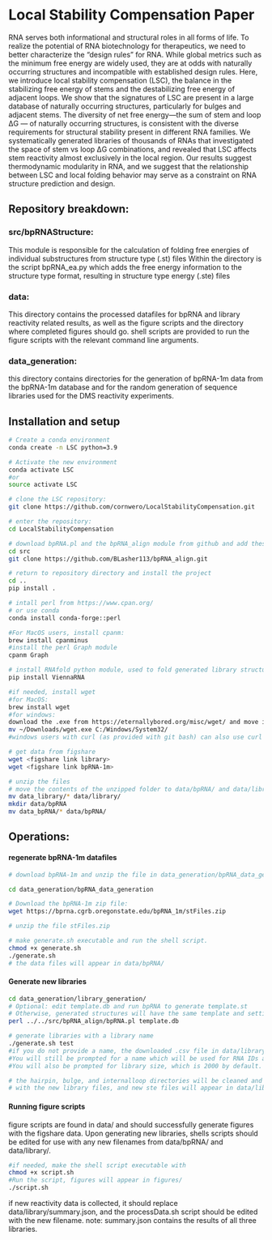 # Local Stability Compensation Paper
RNA serves both informational and structural roles in all forms of life. To realize the potential of  RNA biotechnology for therapeutics, we need to better characterize the “design rules” for RNA. While global metrics such as the minimum free energy are widely used, they are at odds with naturally occurring structures and incompatible with established design rules. Here, we introduce local stability compensation (LSC), the balance in the stabilizing free energy of stems and the destabilizing free energy of adjacent loops. We show that the signatures of LSC are present in a large database of naturally occurring structures, particularly for bulges and adjacent stems. The diversity of net free energy—the sum of stem and loop ΔG — of naturally occurring structures, is consistent with the diverse requirements for structural stability present in different RNA families. We systematically generated libraries of thousands of RNAs that investigated the space of stem vs loop ΔG combinations, and revealed that LSC affects stem reactivity almost exclusively in the local region. Our results suggest thermodynamic modularity in RNA, and we suggest that the relationship between LSC and local folding behavior may serve as a constraint on RNA structure prediction and design.

## Repository breakdown:
### src/bpRNAStructure:
This module is responsible for the calculation of folding free energies of individual substructures from structure type (.st) files
Within the directory is the script bpRNA_ea.py which adds the free energy information to the structure type format, resulting in structure type energy (.ste) files

### data:
This directory contains the processed datafiles for bpRNA and library reactivity related results, as well as the figure scripts and the directory where completed figures should go.
shell scripts are provided to run the figure scripts with the relevant command line arguments.

### data_generation:
this directory contains directories for the generation of bpRNA-1m data from the bpRNA-1m database and for the random generation of sequence libraries used for the DMS reactivity experiments. 

## Installation and setup

``` bash
# Create a conda environment
conda create -n LSC python=3.9

# Activate the new environment
conda activate LSC
#or
source activate LSC 

# clone the LSC repository:
git clone https://github.com/cornwero/LocalStabilityCompensation.git

# enter the repository:
cd LocalStabilityCompensation

# download bpRNA.pl and the bpRNA_align module from github and add these to src
cd src
git clone https://github.com/BLasher113/bpRNA_align.git

# return to repository directory and install the project
cd ..
pip install .

# intall perl from https://www.cpan.org/
# or use conda
conda install conda-forge::perl

#For MacOS users, install cpanm:
brew install cpanminus
#install the perl Graph module
cpanm Graph

# install RNAfold python module, used to fold generated library structures.
pip install ViennaRNA

#if needed, install wget
#for MacOS:
brew install wget
#for windows:
download the .exe from https://eternallybored.org/misc/wget/ and move it to system32
mv ~/Downloads/wget.exe C:/Windows/System32/
#windows users with curl (as provided with git bash) can also use curl -O __link__ instead of wget.

# get data from figshare
wget <figshare link library>
wget <figshare link bpRNA-1m>

# unzip the files
# move the contents of the unzipped folder to data/bpRNA/ and data/library/ respectively
mv data_library/* data/library/
mkdir data/bpRNA
mv data_bpRNA/* data/bpRNA/
```

## Operations:

#### regenerate bpRNA-1m datafiles
```bash
# download bpRNA-1m and unzip the file in data_generation/bpRNA_data_generation/

cd data_generation/bpRNA_data_generation

# Download the bpRNA-1m zip file:
wget https://bprna.cgrb.oregonstate.edu/bpRNA_1m/stFiles.zip

# unzip the file stFiles.zip

# make generate.sh executable and run the shell script.
chmod +x generate.sh
./generate.sh
# the data files will appear in data/bpRNA/
```
#### Generate new libraries
```bash
cd data_generation/library_generation/
# Optional: edit template.db and run bpRNA to generate template.st
# Otherwise, generated structures will have the same template and settings as the libraries presented in the manuscript.
perl ../../src/bpRNA_align/bpRNA.pl template.db

# generate libraries with a library name
./generate.sh test
#if you do not provide a name, the downloaded .csv file in data/library/ will be overridden.
#You will still be prompted for a name which will be used for RNA IDs and to name the source files in data_generation/library_generation/.
#You will also be prompted for library size, which is 2000 by default.

# the hairpin, bulge, and internalloop directories will be cleaned and then populated 
# with the new library files, and new ste files will appear in data/library
```
#### Running figure scripts
figure scripts are found in data/ and should successfully generate figures with the figshare data.
Upon generating new libraries, shells scripts should be edited for use with any new filenames from data/bpRNA/ and data/library/.
```bash
#if needed, make the shell script executable with 
chmod +x script.sh
#Run the script, figures will appear in figures/
./script.sh
```
if new reactivity data is collected, it should replace data/library/summary.json, and the processData.sh script should be edited with the new filename.
note: summary.json contains the results of all three libraries.
